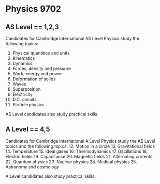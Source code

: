 #  Physics 9702

## AS Level == 1,2,3

Candidates for Cambridge International AS Level Physics study the following topics:
1. Physical quantities and units
2. Kinematics
3. Dynamics
4. Forces, density and pressure
5. Work, energy and power
6. Deformation of solids
7. Waves
8. Superposition
9. Electricity
10. D.C. circuits
11. Particle physics

AS Level candidates also study practical skills.

## A Level == 4,5

Candidates for Cambridge International A Level Physics study the AS Level topics and the following topics:
12. Motion in a circle
13. Gravitational fields
14. Temperature
15. Ideal gases
16. Thermodynamics
17. Oscillations
18. Electric fields
19. Capacitance
20. Magnetic fields
21. Alternating currents
22. Quantum physics
23. Nuclear physics
24. Medical physics
25. Astronomy and cosmology

A Level candidates also study practical skills.
